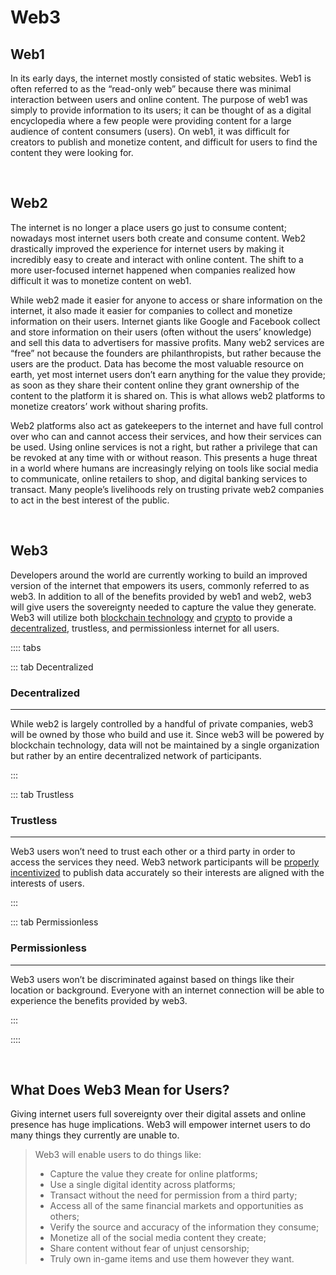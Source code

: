 # Web3

## Web1

In its early days, the internet mostly consisted of static websites. Web1 is often referred to as the “read-only web” because there was minimal interaction between users and online content. The purpose of web1 was simply to provide information to its users; it can be thought of as a digital encyclopedia where a few people were providing content for a large audience of content consumers (users). On web1, it was difficult for creators to publish and monetize content, and difficult for users to find the content they were looking for.

<br>

## Web2

The internet is no longer a place users go just to consume content; nowadays most internet users both create and consume content. Web2 drastically improved the experience for internet users by making it incredibly easy to create and interact with online content. The shift to a more user-focused internet happened when companies realized how difficult it was to monetize content on web1. 

While web2 made it easier for anyone to access or share information on the internet, it also made it easier for companies to collect and monetize information on their users. Internet giants like Google and Facebook collect and store information on their users (often without the users’ knowledge) and sell this data to advertisers for massive profits. Many web2 services are “free” not because the founders are philanthropists, but rather because the users are the product. Data has become the most valuable resource on earth, yet most internet users don’t earn anything for the value they provide; as soon as they share their content online they grant ownership of the content to the platform it is shared on. This is what allows web2 platforms to monetize creators’ work without sharing profits. 

Web2 platforms also act as gatekeepers to the internet and have full control over who can and cannot access their services, and how their services can be used. Using online services is not a right, but rather a privilege that can be revoked at any time with or without reason. This presents a huge threat in a world where humans are increasingly relying on tools like social media to communicate, online retailers to shop, and digital banking services to transact. Many people’s livelihoods rely on trusting private web2 companies to act in the best interest of the public.

<br>

## Web3

Developers around the world are currently working to build an improved version of the internet that empowers its users, commonly referred to as web3. In addition to all of the benefits provided by web1 and web2, web3 will give users the sovereignty needed to capture the value they generate. Web3 will utilize both [blockchain technology](/learn-the-basics/blockchain-basics/what-is-blockchain) and [crypto](/learn-the-basics/crypto-basics/what-is-crypto) to provide a [decentralized](/learn-the-basics/blockchain-basics/what-is-blockchain.html#why-decentralization-matters), trustless, and permissionless internet for all users. 

:::: tabs

::: tab Decentralized

### Decentralized

****

While web2 is largely controlled by a handful of private companies, web3 will be owned by those who build and use it. Since web3 will be powered by blockchain technology, data will not be maintained by a single organization but rather by an entire decentralized network of participants. 

:::

::: tab Trustless

### Trustless

****

Web3 users won’t need to trust each other or a third party in order to access the services they need. Web3 network participants will be [properly incentivized](/learn-the-basics/staking-basics/what-is-validator.html#validator-incentives) to publish data accurately so their interests are aligned with the interests of users.

:::

::: tab Permissionless

### Permissionless

****

Web3 users won’t be discriminated against based on things like their location or background. Everyone with an internet connection will be able to experience the benefits provided by web3.

:::

::::

<br>

## What Does Web3 Mean for Users?

Giving internet users full sovereignty over their digital assets and online presence has huge implications. Web3 will empower internet users to do many things they currently are unable to.

> Web3 will enable users to do things like:
> - Capture the value they create for online platforms;
> - Use a single digital identity across platforms;
> - Transact without the need for permission from a third party;
> - Access all of the same financial markets and opportunities as others;
> - Verify the source and accuracy of the information they consume;
> - Monetize all of the social media content they create;
> - Share content without fear of unjust censorship;
> - Truly own in-game items and use them however they want.